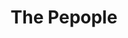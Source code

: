 ---
pid: FS32
title: The Pepople
location_transcription: 
zipcode: 
outside_phl: 
neighborhood: 
age: '8'
age_range: 6-13
instagram: 
image_file_name: FS_32.jpg
proposal_transcription: Group of smiling figures
topic: Unknown,Youth
topic_summary: 0, 0
type: Other No Form
keywords_other: 
credit: "#NashonArt!!! #NashonFrisby!"
image_labels: 
twitter: 
facebook: 
permalink: "/monuments/fs32/"
layout: item-page
---